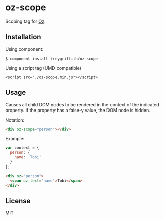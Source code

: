 oz-scope
========

Scoping tag for [Oz](http://github.com/treygriffith/oz).


Installation
------------

Using component:
```
$ component install treygriffith/oz-scope
```

Using a script tag (UMD compatible)
```
<script src="./oz-scope.min.js"></script>
```

Usage
-----

Causes all child DOM nodes to be rendered in the context of the indicated property. If the property has a false-y value, the DOM node is hidden.

Notation:
```html
<div oz-scope="person"></div>
```

Example:
```javascript
var context = {
  person: {
    name: 'Tobi'
  }
};
```

```html
<div oz="person">
  <span oz-text="name">Tobi</span>
</div>
```

License
-------
MIT
